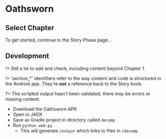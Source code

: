 # Oathsworn

## Select Chapter

To get started, continue to the Story Phase page...

## Development

!> Still a lot to add and check, including content beyond Chapter 1.

!>  'section_*' identifiers refer to the way content and code is structured in the Android app. They're **not** a reference back to the Story book.

?> The scripted output hasn't been validated, there *may* be errors or missing content.

- Download the Oathsworn APK
- Open in JADX
- Save as Gradle project in directory called `decomp`
- Run `python web.py`
  - This will generate `/output` which links to files in `/decomp`
